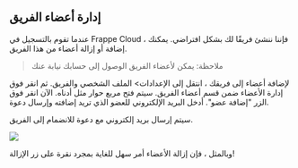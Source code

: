 ## إدارة أعضاء الفريق

عندما تقوم بالتسجيل في Frappe Cloud ، فإننا ننشئ فريقًا لك بشكل افتراضي. يمكنك إضافة أو إزالة أعضاء من هذا الفريق.

> ملاحظة: يمكن لأعضاء الفريق الوصول إلى حسابك نيابة عنك

لإضافة أعضاء إلى فريقك ، انتقل إلى الإعدادات> الملف الشخصي والفريق. ثم انقر فوق إدارة الأعضاء ضمن قسم أعضاء الفريق. سيتم فتح مربع حوار مثل أدناه. الآن انقر فوق الزر "إضافة عضو".
أدخل البريد الإلكتروني للعضو الذي تريد إضافته وإرسال دعوة.

سيتم إرسال بريد إلكتروني مع دعوة للانضمام إلى الفريق.

![](https://frappecloud.com/files/manage_members.png)

وبالمثل ، فإن إزالة الأعضاء أمر سهل للغاية بمجرد نقرة على زر الإزالة!